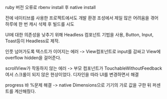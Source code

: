 ruby 버전 오류로 rbenv install 후 native install<br />

전에 네이티브를 사용한 프로젝트에서도 개발 환경 조성에서 제일 많은 어려움을 겪어 하루에 한 번 캐시 삭제 후 빌드를 시도 <br />

UI에 대한 의존성을 낮추기 위해 Headless 컴포넌트 기법을 사용, Button, Input, Toast등이 Headless로 제작. <br />

인풋 넘어가도록 텍스트가 이어지는 에러 -> View컴포넌트로 input를 감싸고 View에 overflow hidden을 걸어준다. <br />

scrollView가 작동하지 않는 에러 -> 부모 컴포넌트가 TouchableWithoutFeedback 여서 스크롤이 되지 않은 현상이었다. 디자인을 따라 UI를 변경하면서 해결<br />

progress 바 %문제 해결 -> native Dimensions으로 기기의 가로 값을 구한 뒤 퍼센트를 계산해줬다. <br />
